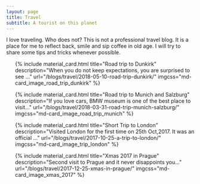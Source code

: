 ```yaml
---
layout: page
title: Travel
subtitle: A tourist on this planet
---
```


I love traveling. Who does not? This is not a professional travel blog. It is a place for me to reflect back, smile and sip coffee in old age. I will try to share some tips and tricks whenever possible.

<ul class="grid-two">

{% include material_card.html title="Road trip to Dunkirk" description="When you do not keep expectations, you are surprised to see ..."
 url="/blogs/travel/2018-05-10-road-trip-dunkirk/"
imgcss="md-card_image_road_trip_dunkirk"
 %}


{% include material_card.html title="Road trip to Munich and Salzburg" description="If you love cars, BMW museum is one of the best place to visit..."
 url="/blogs/travel/2018-03-31-road-trip-munich-salzburg/"
imgcss="md-card_image_road_trip_munich"
 %}
</ul>


<ul class="grid-two">

{% include material_card.html title="Short Trip to London" description="Visited London for the first time on 25th Oct,2017. It was an official ..."
 url="/blogs/travel/2017-10-25-a-trip-to-london/"
imgcss="md-card_image_trip_london"
 %}

{% include material_card.html title="Xmas 2017 in Prague" description="Second visit to Prague and it never disappoints you..."
 url="/blogs/travel/2017-12-25-xmas-in-prague/"
imgcss="md-card_image_xmas_2017"
 %}

</ul>
